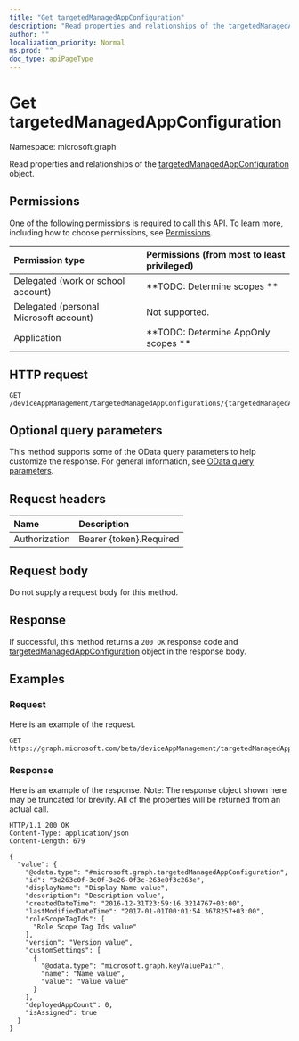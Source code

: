 ```yaml
---
title: "Get targetedManagedAppConfiguration"
description: "Read properties and relationships of the targetedManagedAppConfiguration object."
author: ""
localization_priority: Normal
ms.prod: ""
doc_type: apiPageType
---
```


# Get targetedManagedAppConfiguration

Namespace: microsoft.graph

Read properties and relationships of the [targetedManagedAppConfiguration](../resources/targetedmanagedappconfiguration.md) object.

## Permissions
One of the following permissions is required to call this API. To learn more, including how to choose permissions, see [Permissions](/concepts/permissions-reference.md).

|Permission type|Permissions (from most to least privileged)|
|:---|:---|
|Delegated (work or school account)|**TODO: Determine scopes **|
|Delegated (personal Microsoft account)|Not supported.|
|Application|**TODO: Determine AppOnly scopes **|

## HTTP request
<!-- {
  "blockType": "ignored"
}
-->
``` http
GET /deviceAppManagement/targetedManagedAppConfigurations/{targetedManagedAppConfigurationId}
```

## Optional query parameters
This method supports some of the OData query parameters to help customize the response. For general information, see [OData query parameters](/graph/query-parameters).

## Request headers
|Name|Description|
|:---|:---|
|Authorization|Bearer {token}.Required|

## Request body
Do not supply a request body for this method.

## Response
If successful, this method returns a `200 OK` response code and [targetedManagedAppConfiguration](../resources/targetedmanagedappconfiguration.md) object in the response body.

## Examples

### Request
Here is an example of the request.
<!-- {
  "blockType": "request",
  "name": "get_targetedmanagedappconfiguration"
}
-->
``` http
GET https://graph.microsoft.com/beta/deviceAppManagement/targetedManagedAppConfigurations/{targetedManagedAppConfigurationId}
```

### Response
Here is an example of the response. Note: The response object shown here may be truncated for brevity. All of the properties will be returned from an actual call.
<!-- {
  "blockType": "response",
  "truncated": true,
  "@odata.type": "microsoft.graph.targetedManagedAppConfiguration"
}
-->
``` http
HTTP/1.1 200 OK
Content-Type: application/json
Content-Length: 679

{
  "value": {
    "@odata.type": "#microsoft.graph.targetedManagedAppConfiguration",
    "id": "3e263c0f-3c0f-3e26-0f3c-263e0f3c263e",
    "displayName": "Display Name value",
    "description": "Description value",
    "createdDateTime": "2016-12-31T23:59:16.3214767+03:00",
    "lastModifiedDateTime": "2017-01-01T00:01:54.3678257+03:00",
    "roleScopeTagIds": [
      "Role Scope Tag Ids value"
    ],
    "version": "Version value",
    "customSettings": [
      {
        "@odata.type": "microsoft.graph.keyValuePair",
        "name": "Name value",
        "value": "Value value"
      }
    ],
    "deployedAppCount": 0,
    "isAssigned": true
  }
}
```

